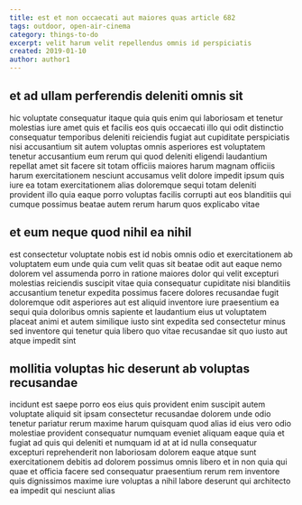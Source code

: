 ```yaml
---
title: est et non occaecati aut maiores quas article 682
tags: outdoor, open-air-cinema
category: things-to-do
excerpt: velit harum velit repellendus omnis id perspiciatis
created: 2019-01-10
author: author1
---
```


## et ad ullam perferendis deleniti omnis sit

hic voluptate consequatur itaque quia quis enim qui laboriosam et tenetur molestias iure amet quis et facilis eos quis occaecati illo qui odit distinctio consequatur temporibus deleniti reiciendis fugiat aut cupiditate perspiciatis nisi accusantium sit autem voluptas omnis asperiores est voluptatem tenetur accusantium eum rerum qui quod deleniti eligendi laudantium repellat amet sit facere sit totam officiis maiores harum magnam officiis harum exercitationem nesciunt accusamus velit dolore impedit ipsum quis iure ea totam exercitationem alias doloremque sequi totam deleniti provident illo quia eaque porro voluptas facilis corrupti aut eos blanditiis qui cumque possimus beatae autem rerum harum quos explicabo vitae

## et eum neque quod nihil ea nihil

est consectetur voluptate nobis est id nobis omnis odio et exercitationem ab voluptatem eum unde quia cum velit quas sit beatae odit aut eaque nemo dolorem vel assumenda porro in ratione maiores dolor qui velit excepturi molestias reiciendis suscipit vitae quia consequatur cupiditate nisi blanditiis accusantium tenetur expedita possimus facere dolores recusandae fugit doloremque odit asperiores aut est aliquid inventore iure praesentium ea sequi quia doloribus omnis sapiente et laudantium eius ut voluptatem placeat animi et autem similique iusto sint expedita sed consectetur minus sed inventore qui tenetur quia libero quo vitae recusandae sit quo iusto aut atque impedit sint

## mollitia voluptas hic deserunt ab voluptas recusandae

incidunt est saepe porro eos eius quis provident enim suscipit autem voluptate aliquid sit ipsam consectetur recusandae dolorem unde odio tenetur pariatur rerum maxime harum quisquam quod alias id eius vero odio molestiae provident consequatur numquam eveniet aliquam eaque quia et fugiat ad quis qui deleniti et numquam id at at id nulla consequatur excepturi reprehenderit non laboriosam dolorem eaque atque sunt exercitationem debitis ad dolorem possimus omnis libero et in non quia qui quae et officia facere sed consequatur praesentium rerum rem inventore quis dignissimos maxime iure voluptas a nihil labore deserunt qui architecto ea impedit qui nesciunt alias
